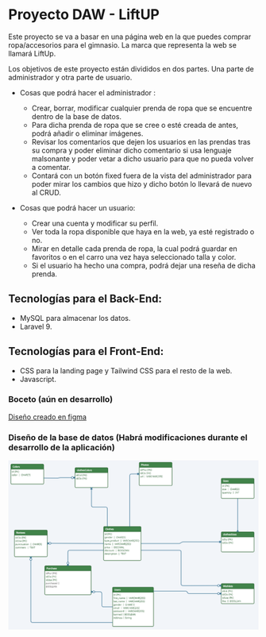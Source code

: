# Proyecto DAW - LiftUP
Este proyecto se va a basar en una página web en la que puedes comprar ropa/accesorios para el gimnasio. La marca que representa la web se llamará LiftUp.

Los objetivos de este proyecto están divididos en dos partes. Una parte de administrador y otra parte de usuario.

* Cosas que podrá hacer el administrador :
  - Crear, borrar, modificar cualquier prenda de ropa que se encuentre dentro de la base de datos.
  - Para dicha prenda de ropa que se cree o esté creada de antes, podrá añadir o eliminar imágenes.
  - Revisar los comentarios que dejen los usuarios en las prendas tras su compra y poder eliminar dicho comentario si usa lenguaje malsonante y poder vetar a dicho           usuario para que no pueda volver a comentar.
  - Contará con un botón fixed fuera de la vista del administrador para poder mirar los cambios que hizo y dicho botón lo llevará de nuevo al CRUD.

* Cosas que podrá hacer un usuario:
  - Crear una cuenta y modificar su perfil.
  - Ver toda la ropa disponible que haya en la web, ya esté registrado o no.
  - Mirar en detalle cada prenda de ropa, la cual podrá guardar en favoritos o en el carro una vez haya seleccionado talla y color.
  - Si el usuario ha hecho una compra, podrá dejar una reseña de dicha prenda.

## Tecnologías para el Back-End:
 - MySQL para almacenar los datos.
 - Laravel 9.

## Tecnologías para el Front-End:
 - CSS para la landing page y Tailwind CSS para el resto de la web.
 - Javascript.

### Boceto (aún en desarrollo)
[Diseño creado en figma](https://www.figma.com/file/EZgVnKqGBk1qS1NS3y4SfH/Landing-page?node-id=0%3A1&t=V9xlreLYbIt0Hclc-1)

### Diseño de la base de datos (Habrá modificaciones durante el desarrollo de la aplicación)
<img src="https://github.com/matgarfer499/LiftUp/blob/main/Base%20de%20datos.png">
